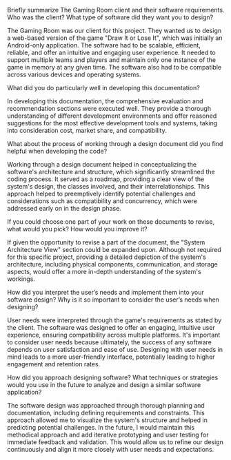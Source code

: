 Briefly summarize The Gaming Room client and their software requirements. Who was the client? What type of software did they want you to design?

The Gaming Room was our client for this project. They wanted us to design a web-based version of the game "Draw It or Lose It", which was initially an Android-only application. The software had to be scalable, efficient, reliable, and offer an intuitive and engaging user experience. It needed to support multiple teams and players and maintain only one instance of the game in memory at any given time. The software also had to be compatible across various devices and operating systems.

What did you do particularly well in developing this documentation?

In developing this documentation, the comprehensive evaluation and recommendation sections were executed well. They provide a thorough understanding of different development environments and offer reasoned suggestions for the most effective development tools and systems, taking into consideration cost, market share, and compatibility.

What about the process of working through a design document did you find helpful when developing the code?

Working through a design document helped in conceptualizing the software's architecture and structure, which significantly streamlined the coding process. It served as a roadmap, providing a clear view of the system's design, the classes involved, and their interrelationships. This approach helped to preemptively identify potential challenges and considerations such as compatibility and concurrency, which were addressed early on in the design phase.

If you could choose one part of your work on these documents to revise, what would you pick? How would you improve it?

If given the opportunity to revise a part of the document, the "System Architecture View" section could be expanded upon. Although not required for this specific project, providing a detailed depiction of the system's architecture, including physical components, communication, and storage aspects, would offer a more in-depth understanding of the system's workings.

How did you interpret the user’s needs and implement them into your software design? Why is it so important to consider the user’s needs when designing?

User needs were interpreted through the game's requirements as stated by the client. The software was designed to offer an engaging, intuitive user experience, ensuring compatibility across multiple platforms. It's important to consider user needs because ultimately, the success of any software depends on user satisfaction and ease of use. Designing with user needs in mind leads to a more user-friendly interface, potentially leading to higher engagement and retention rates.

How did you approach designing software? What techniques or strategies would you use in the future to analyze and design a similar software application?

The software design was approached through thorough planning and documentation, including defining requirements and constraints. This approach allowed me to visualize the system's structure and helped in predicting potential challenges. In the future, I would maintain this methodical approach and add iterative prototyping and user testing for immediate feedback and validation. This would allow us to refine our design continuously and align it more closely with user needs and expectations.
